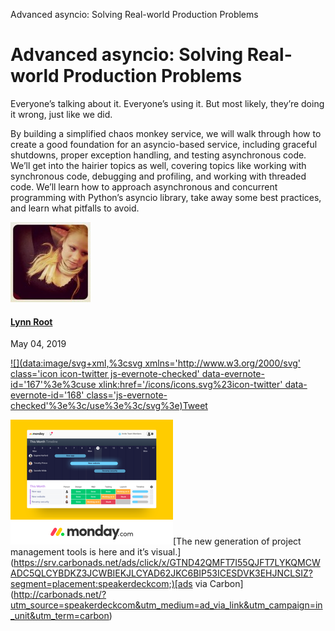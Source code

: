 Advanced asyncio: Solving Real-world Production Problems

# Advanced asyncio: Solving Real-world Production Problems

Everyone’s talking about it. Everyone’s using it. But most likely, they’re doing it wrong, just like we did.

By building a simplified chaos monkey service, we will walk through how to create a good foundation for an asyncio-based service, including graceful shutdowns, proper exception handling, and testing asynchronous code. We’ll get into the hairier topics as well, covering topics like working with synchronous code, debugging and profiling, and working with threaded code. We’ll learn how to approach asynchronous and concurrent programming with Python’s asyncio library, take away some best practices, and learn what pitfalls to avoid.

 [![8c5e76dca74a59822dbf7f0286177ddd](../_resources/6fabcc68afa6f93d8eb04748a14cfb0e.jpg)](https://speakerdeck.com/roguelynn)

#### [Lynn Root](https://speakerdeck.com/roguelynn)

May 04, 2019

 [![](data:image/svg+xml,%3csvg xmlns='http://www.w3.org/2000/svg' class='icon icon-twitter js-evernote-checked' data-evernote-id='167'%3e%3cuse xlink:href='/icons/icons.svg%23icon-twitter' data-evernote-id='168' class='js-evernote-checked'%3e%3c/use%3e%3c/svg%3e)Tweet](https://twitter.com/intent/tweet?url=https://speakerdeck.com/roguelynn/advanced-asyncio-solving-real-world-production-problems&text=Advanced+asyncio%3A+Solving+Real-world+Production+Problems)

[![1546366006-1538008077-Monday-board_timeline_yellow.png](../_resources/e23620b1390806e06adef58f6f245a73.png)](https://srv.carbonads.net/ads/click/x/GTND42QMFT7I55QJFT7LYKQMCWADC5QLCYBDKZ3JCWBIEKJLCYAD62JKC6BIP53ICESDVK3EHJNCLSIZ?segment=placement:speakerdeckcom;)[The new generation of project management tools is here and it’s visual.](https://srv.carbonads.net/ads/click/x/GTND42QMFT7I55QJFT7LYKQMCWADC5QLCYBDKZ3JCWBIEKJLCYAD62JKC6BIP53ICESDVK3EHJNCLSIZ?segment=placement:speakerdeckcom;)[ads via Carbon](http://carbonads.net/?utm_source=speakerdeckcom&utm_medium=ad_via_link&utm_campaign=in_unit&utm_term=carbon)